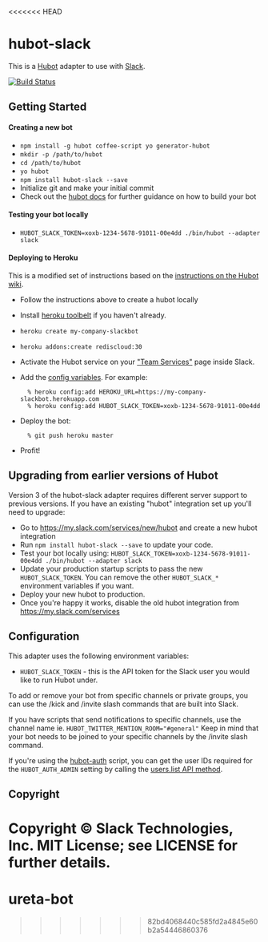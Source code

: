<<<<<<< HEAD
# hubot-slack

This is a [Hubot](http://hubot.github.com/) adapter to use with [Slack](https://slack.com).

[![Build Status](https://travis-ci.org/slackhq/hubot-slack.png)](https://travis-ci.org/slackhq/hubot-slack)

## Getting Started

#### Creating a new bot

- `npm install -g hubot coffee-script yo generator-hubot`
- `mkdir -p /path/to/hubot`
- `cd /path/to/hubot`
- `yo hubot`
- `npm install hubot-slack --save`
- Initialize git and make your initial commit
- Check out the [hubot docs](https://github.com/github/hubot/tree/master/docs) for further guidance on how to build your bot

#### Testing your bot locally

- `HUBOT_SLACK_TOKEN=xoxb-1234-5678-91011-00e4dd ./bin/hubot --adapter slack`

#### Deploying to Heroku

This is a modified set of instructions based on the [instructions on the Hubot wiki](https://github.com/github/hubot/blob/master/docs/deploying/heroku.md).

- Follow the instructions above to create a hubot locally

- Install [heroku toolbelt](https://toolbelt.heroku.com/) if you haven't already.
- `heroku create my-company-slackbot`
- `heroku addons:create rediscloud:30`
- Activate the Hubot service on your ["Team Services"](http://my.slack.com/services/new/hubot) page inside Slack.
- Add the [config variables](#configuration). For example:

        % heroku config:add HEROKU_URL=https://my-company-slackbot.herokuapp.com
        % heroku config:add HUBOT_SLACK_TOKEN=xoxb-1234-5678-91011-00e4dd

- Deploy the bot:

        % git push heroku master

- Profit!

## Upgrading from earlier versions of Hubot

Version 3 of the hubot-slack adapter requires different server support to
previous versions. If you have an existing "hubot" integration set up you'll
need to upgrade:

- Go to https://my.slack.com/services/new/hubot and create a new hubot
  integration
- Run `npm install hubot-slack --save`
  to update your code.
- Test your bot locally using:
  `HUBOT_SLACK_TOKEN=xoxb-1234-5678-91011-00e4dd ./bin/hubot --adapter slack`
- Update your production startup scripts to pass the new `HUBOT_SLACK_TOKEN`.
  You can remove the other `HUBOT_SLACK_*` environment variables if you want.
- Deploy your new hubot to production.
- Once you're happy it works, disable the old hubot integration from
  https://my.slack.com/services

## Configuration

This adapter uses the following environment variables:

 - `HUBOT_SLACK_TOKEN` - this is the API token for the Slack user you would like to run Hubot under.

To add or remove your bot from specific channels or private groups, you can use the /kick and /invite slash commands that are built into Slack.

If you have scripts that send notifications to specific channels, use the channel name ie. `HUBOT_TWITTER_MENTION_ROOM="#general"` Keep in mind that your bot needs to be joined to your specific channels by the /invite slash command.

If you're using the [hubot-auth](https://github.com/hubot-scripts/hubot-auth/) script, you can get the user IDs required for the `HUBOT_AUTH_ADMIN` setting by calling the [users.list API method](https://api.slack.com/methods/users.list/test).

## Copyright

Copyright &copy; Slack Technologies, Inc. MIT License; see LICENSE for further details.
=======
# ureta-bot
>>>>>>> 82bd4068440c585fd2a4845e60b2a54446860376
